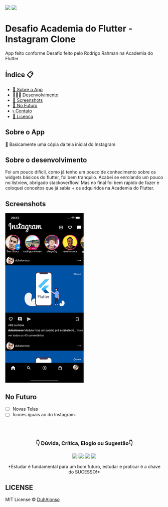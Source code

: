 <img src="https://img.shields.io/badge/Version-1.0.0-green"> <img src="https://img.shields.io/badge/license-MIT-blue"> 

# Desafio Academia do Flutter - Instagram Clone

App feito conforme Desafio feito pelo Rodrigo Rahman na Academia do Flutter

<h2>Índice 📋</h2>

   <p>

   - [📖 Sobre o App](#Sobre-o-App)
   - [👨🏽‍💻 Desenvolvimento](#Sobre-o-desenvolvimento)
   - [📱 Screenshots](#Screenshots)
   - [🤔 No Futuro](#No-Futuro)
   - [📞 Contato](#%F0%9F%91%87-Dúvida,-Crítica,-Elogio-Ou-Sugestão%F0%9F%91%87)
   - [📝 Licença](#LICENSE)

   </p>

<h2>Sobre o App</h2>

<p>
📱 Basicamente uma cópia da tela inicial do Instagram
</p>

<h2>Sobre o desenvolvimento</h2>
<p>
Foi um pouco difícil, como já tenho um pouco de conhecimento sobre os widgets básicos do flutter, foi bem tranquilo. Acabei se enrolando um pouco no listview, obrigado stackoverflow! Mas no final foi bem rápido de fazer e coloquei conceitos que já sabia + os adquiridos na Academia do Flutter.
</p>

<h2>Screenshots</h2>
<p>
<img src="https://github.com/DuhAlonso/desafio_af_insta_clone/blob/main/screenshot/Screen01.png" width="250"> 
</p>

<h2>No Futuro</h2>

- [ ] Novas Telas
- [ ] Ícones iguais ao do Instagram.

</br>
</br>

<p align="center">
<h3 align="center">👇 Dúvida, Crítica, Elogio ou Sugestão👇</h3> 
  </p>
  <p align="center">
  <a href="https://instagram.com/duhalonsoo" target="_blank"><img src="https://img.shields.io/badge/-Instagram-%23E4405F?style=for-the-badge&logo=instagram&logoColor=white" target="_blank"></a>
  <a href="https://t.me/duhalonso" target="_blank"><img src="https://img.shields.io/badge/Telegram-2CA5E0?style=for-the-badge&logo=telegram&logoColor=white" target="_blank"></a> 
  <a href = "mailto:duhalonso.dev@gmail.com"><img src="https://img.shields.io/badge/-Gmail-%23333?style=for-the-badge&logo=gmail&logoColor=white" target="_blank"></a>
  <a href="https://www.linkedin.com/in/eduardo-alonso-685509b7" target="_blank"><img src="https://img.shields.io/badge/-LinkedIn-%230077B5?style=for-the-badge&logo=linkedin&logoColor=white" target="_blank"></a> 
</p>
<p align="center">
 *Estudar é fundamental para um bom futuro, estudar e praticar é a chave do SUCESSO!*

</p>

<h2>LICENSE</h2>

MIT License © [DuhAlonso](https://github.com/DuhAlonso/basic_app_request_api/blob/master/LICENSE.md)